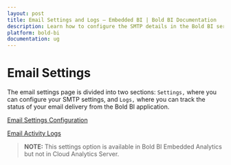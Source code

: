 ```yaml
---
layout: post
title: Email Settings and Logs – Embedded BI | Bold BI Documentation
description: Learn how to configure the SMTP details in the Bold BI server to send emails for account activation, scheduled dashboards, and view the email activity logs details.
platform: bold-bi
documentation: ug
---
```


# Email Settings

The email settings page is divided into two sections: `Settings,` where you can configure your SMTP settings, and `Logs,` where you can track the status of your email delivery from the Bold BI application.

[Email Settings Configuration](/site-administration/email-settings/email-settings-configuration/)

[Email Activity Logs](/site-administration/email-settings/email-activity-logs/)

> **NOTE:** This settings option is available in Bold BI Embedded Analytics but not in Cloud Analytics Server.